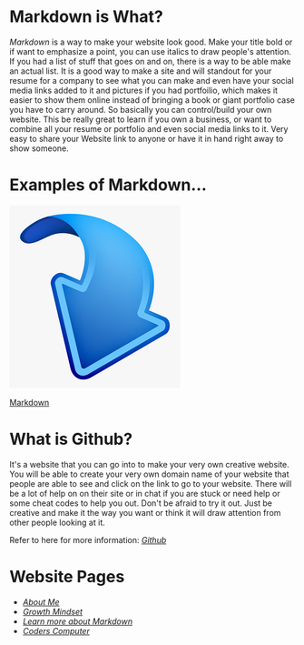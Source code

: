 # Markdown is What?
*Markdown* is a way to make your website look good. Make your title bold or if want to emphasize a point, you can use italics
to draw people's attention. If you had a list of stuff that goes on and on, there is a way to be able make an actual list.
It is a good way to make a site and will standout for your resume for a company to see what you can make and even have your social media
links added to it and pictures if you had portfoilio, which makes it easier to show them online instead of bringing a book or giant 
portfolio case you have to carry around. 
So basically you can control/build your own website. This be really great to learn if you own a business, or want to combine all your resume or
portfolio and even social media links to it. Very easy to share your Website link to anyone or have it in hand right away to show someone. 

# Examples of Markdown...
![Arrow](/BlueArrow.png) 

[Markdown](https://docs.github.com/en/github/writing-on-github/getting-started-with-writing-and-formatting-on-github/basic-writing-and-formatting-syntax)

# What is Github?
It's a website that you can go into to make your very own creative website. You will be able to create your very own domain name of your website
that people are able to see and click on the link to go to your website. There will be a lot of help on on their site or in chat if you are stuck or need 
help or some cheat codes to help you out. Don't be afraid to try it out. Just be creative and make it the way you want or think it will draw attention 
from other people looking at it. 

Refer to here for more information: [*Github*](https://pages.github.com/) 

# Website Pages
- [*About Me*](/README.md)
- [*Growth Mindset*](/GrowthMindset.md)
- [*Learn more about Markdown*](/Learning_Markdown.md)
- [*Coders Computer*](/CodersComputer.md)

